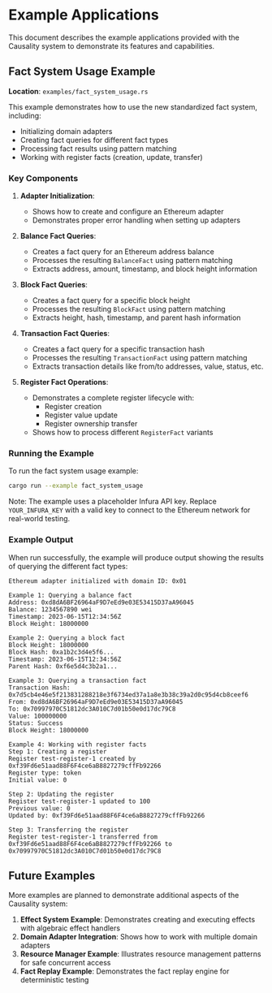 <!-- Example applications -->
<!-- Original file: docs/src/example_applications.md -->

# Example Applications

This document describes the example applications provided with the Causality system to demonstrate its features and capabilities.

## Fact System Usage Example

**Location**: `examples/fact_system_usage.rs`

This example demonstrates how to use the new standardized fact system, including:

- Initializing domain adapters
- Creating fact queries for different fact types
- Processing fact results using pattern matching
- Working with register facts (creation, update, transfer)

### Key Components

1. **Adapter Initialization**:
   - Shows how to create and configure an Ethereum adapter
   - Demonstrates proper error handling when setting up adapters

2. **Balance Fact Queries**:
   - Creates a fact query for an Ethereum address balance
   - Processes the resulting `BalanceFact` using pattern matching
   - Extracts address, amount, timestamp, and block height information

3. **Block Fact Queries**:
   - Creates a fact query for a specific block height
   - Processes the resulting `BlockFact` using pattern matching
   - Extracts height, hash, timestamp, and parent hash information

4. **Transaction Fact Queries**:
   - Creates a fact query for a specific transaction hash
   - Processes the resulting `TransactionFact` using pattern matching
   - Extracts transaction details like from/to addresses, value, status, etc.

5. **Register Fact Operations**:
   - Demonstrates a complete register lifecycle with:
     - Register creation
     - Register value update
     - Register ownership transfer
   - Shows how to process different `RegisterFact` variants

### Running the Example

To run the fact system usage example:

```bash
cargo run --example fact_system_usage
```

Note: The example uses a placeholder Infura API key. Replace `YOUR_INFURA_KEY` with a valid key to connect to the Ethereum network for real-world testing.

### Example Output

When run successfully, the example will produce output showing the results of querying the different fact types:

```
Ethereum adapter initialized with domain ID: 0x01

Example 1: Querying a balance fact
Address: 0xd8dA6BF26964aF9D7eEd9e03E53415D37aA96045
Balance: 1234567890 wei
Timestamp: 2023-06-15T12:34:56Z
Block Height: 18000000

Example 2: Querying a block fact
Block Height: 18000000
Block Hash: 0xa1b2c3d4e5f6...
Timestamp: 2023-06-15T12:34:56Z
Parent Hash: 0xf6e5d4c3b2a1...

Example 3: Querying a transaction fact
Transaction Hash: 0x7d5cb4e46e5f213831288218e3f6734ed37a1a8e3b38c39a2d0c95d4cb8ceef6
From: 0xd8dA6BF26964aF9D7eEd9e03E53415D37aA96045
To: 0x70997970C51812dc3A010C7d01b50e0d17dc79C8
Value: 100000000
Status: Success
Block Height: 18000000

Example 4: Working with register facts
Step 1: Creating a register
Register test-register-1 created by 0xf39Fd6e51aad88F6F4ce6aB8827279cffFb92266
Register type: token
Initial value: 0

Step 2: Updating the register
Register test-register-1 updated to 100
Previous value: 0
Updated by: 0xf39Fd6e51aad88F6F4ce6aB8827279cffFb92266

Step 3: Transferring the register
Register test-register-1 transferred from 0xf39Fd6e51aad88F6F4ce6aB8827279cffFb92266 to 0x70997970C51812dc3A010C7d01b50e0d17dc79C8
```

## Future Examples

More examples are planned to demonstrate additional aspects of the Causality system:

1. **Effect System Example**: Demonstrates creating and executing effects with algebraic effect handlers
2. **Domain Adapter Integration**: Shows how to work with multiple domain adapters
3. **Resource Manager Example**: Illustrates resource management patterns for safe concurrent access
4. **Fact Replay Example**: Demonstrates the fact replay engine for deterministic testing 
